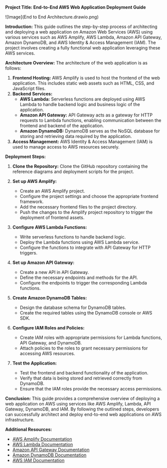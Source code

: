 **Project Title: End-to-End AWS Web Application Deployment Guide**

![Image](End to End Architecture.drawio.png)

**Introduction:**
This guide outlines the step-by-step process of architecting and deploying a web application on Amazon Web Services (AWS) using various services such as AWS Amplify, AWS Lambda, Amazon API Gateway, Amazon DynamoDB, and AWS Identity & Access Management (IAM). The project involves creating a fully functional web application leveraging these AWS services.

**Architecture Overview:**
The architecture of the web application is as follows:
1. **Frontend Hosting:** AWS Amplify is used to host the frontend of the web application. This includes static web assets such as HTML, CSS, and JavaScript files.
2. **Backend Services:**
   - **AWS Lambda:** Serverless functions are deployed using AWS Lambda to handle backend logic and business logic of the application.
   - **Amazon API Gateway:** API Gateway acts as a gateway for HTTP requests to Lambda functions, enabling communication between the frontend and backend of the application.
   - **Amazon DynamoDB:** DynamoDB serves as the NoSQL database for storing and retrieving data required by the application.
3. **Access Management:** AWS Identity & Access Management (IAM) is used to manage access to AWS resources securely.

**Deployment Steps:**
1. **Clone the Repository:**
   Clone the GitHub repository containing the reference diagrams and deployment scripts for the project.

2. **Set up AWS Amplify:**
   - Create an AWS Amplify project.
   - Configure the project settings and choose the appropriate frontend framework.
   - Add the necessary frontend files to the project directory.
   - Push the changes to the Amplify project repository to trigger the deployment of frontend assets.

3. **Configure AWS Lambda Functions:**
   - Write serverless functions to handle backend logic.
   - Deploy the Lambda functions using AWS Lambda service.
   - Configure the functions to integrate with API Gateway for HTTP triggers.

4. **Set up Amazon API Gateway:**
   - Create a new API in API Gateway.
   - Define the necessary endpoints and methods for the API.
   - Configure the endpoints to trigger the corresponding Lambda functions.

5. **Create Amazon DynamoDB Tables:**
   - Design the database schema for DynamoDB tables.
   - Create the required tables using the DynamoDB console or AWS SDK.

6. **Configure IAM Roles and Policies:**
   - Create IAM roles with appropriate permissions for Lambda functions, API Gateway, and DynamoDB.
   - Attach policies to the roles to grant necessary permissions for accessing AWS resources.

7. **Test the Application:**
   - Test the frontend and backend functionality of the application.
   - Verify that data is being stored and retrieved correctly from DynamoDB.
   - Ensure that the IAM roles provide the necessary access permissions.

**Conclusion:**
This guide provides a comprehensive overview of deploying a web application on AWS using services like AWS Amplify, Lambda, API Gateway, DynamoDB, and IAM. By following the outlined steps, developers can successfully architect and deploy end-to-end web applications on AWS infrastructure.

**Additional Resources:**
- [AWS Amplify Documentation](https://docs.amplify.aws/)
- [AWS Lambda Documentation](https://docs.aws.amazon.com/lambda/)
- [Amazon API Gateway Documentation](https://docs.aws.amazon.com/apigateway/)
- [Amazon DynamoDB Documentation](https://docs.aws.amazon.com/dynamodb/)
- [AWS IAM Documentation](https://docs.aws.amazon.com/iam/)

